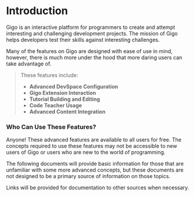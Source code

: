 # Introduction
Gigo is an interactive platform for programmers to create and
attempt interesting and challenging development projects. The mission of
Gigo helps developers test their skills against interesting
challenges.

    


Many of the features on Gigo are designed with ease of use in mind,
however, there is much more under the hood that more daring users can
take advantage of.



>These features include:
>- **Advanced DevSpace Configuration**
>- **Gigo Extension Interaction**
>- **Tutorial Building and Editing**
>- **Code Teacher Usage**
>- **Advanced Content Integration**

###  **Who Can Use These Features?**

Anyone! These advanced features are available to all users for free. The
concepts required to use these features may not be accessible to new
users of Gigo or users who are new to the world of programming.


The following documents will provide basic information for those
that are unfamiliar with some more advanced concepts, but these
documents are not designed to be a primary source of information on
those topics.


Links will be provided for documentation to other sources when
necessary.
